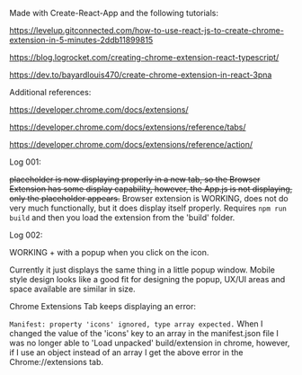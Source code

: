 
Made with Create-React-App and the following tutorials:

https://levelup.gitconnected.com/how-to-use-react-js-to-create-chrome-extension-in-5-minutes-2ddb11899815

https://blog.logrocket.com/creating-chrome-extension-react-typescript/

https://dev.to/bayardlouis470/create-chrome-extension-in-react-3pna



Additional references:

https://developer.chrome.com/docs/extensions/

https://developer.chrome.com/docs/extensions/reference/tabs/

https://developer.chrome.com/docs/extensions/reference/action/


Log 001:

~~placeholder is now displaying properly in a new tab, so the Browser Extension has some display capability, however, the App.js is not displaying, only the placeholder appears.~~
Browser extension is WORKING, does not do very much functionally, but it does display itself properly.  Requires ```npm run build``` and then you load the extension from the 'build' folder.


Log 002:

WORKING + with a popup when you click on the icon.

  Currently it just displays the same thing in a little popup window.
  Mobile style design looks like a good fit for designing the popup, UX/UI areas and space available are similar in size.


Chrome Extensions Tab keeps displaying an error:

  `Manifest: property 'icons' ignored, type array expected.`
  When I changed the value of the 'icons' key to an array in the manifest.json file I was no longer able to 'Load unpacked' build/extension in chrome,
  however, if I use an object instead of an array I get the above error in the Chrome://extensions tab.